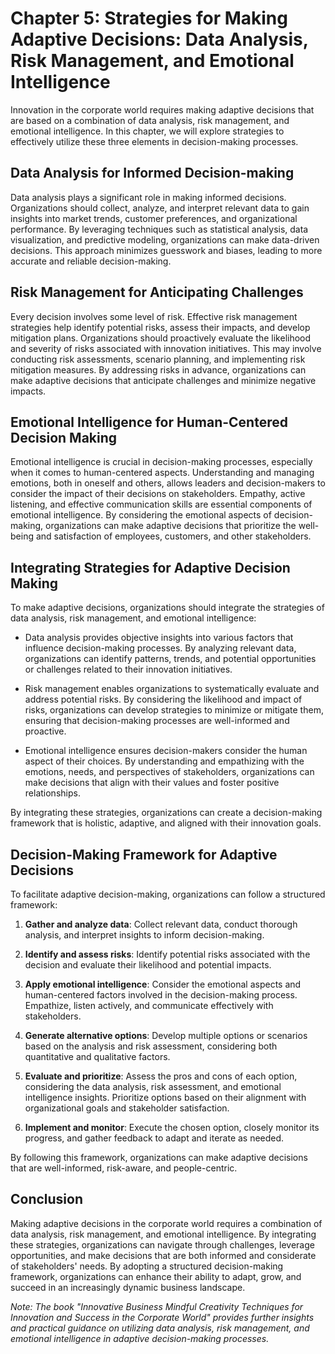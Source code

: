 Chapter 5: Strategies for Making Adaptive Decisions: Data Analysis, Risk Management, and Emotional Intelligence
===============================================================================================================

Innovation in the corporate world requires making adaptive decisions that are based on a combination of data analysis, risk management, and emotional intelligence. In this chapter, we will explore strategies to effectively utilize these three elements in decision-making processes.

Data Analysis for Informed Decision-making
------------------------------------------

Data analysis plays a significant role in making informed decisions. Organizations should collect, analyze, and interpret relevant data to gain insights into market trends, customer preferences, and organizational performance. By leveraging techniques such as statistical analysis, data visualization, and predictive modeling, organizations can make data-driven decisions. This approach minimizes guesswork and biases, leading to more accurate and reliable decision-making.

Risk Management for Anticipating Challenges
-------------------------------------------

Every decision involves some level of risk. Effective risk management strategies help identify potential risks, assess their impacts, and develop mitigation plans. Organizations should proactively evaluate the likelihood and severity of risks associated with innovation initiatives. This may involve conducting risk assessments, scenario planning, and implementing risk mitigation measures. By addressing risks in advance, organizations can make adaptive decisions that anticipate challenges and minimize negative impacts.

Emotional Intelligence for Human-Centered Decision Making
---------------------------------------------------------

Emotional intelligence is crucial in decision-making processes, especially when it comes to human-centered aspects. Understanding and managing emotions, both in oneself and others, allows leaders and decision-makers to consider the impact of their decisions on stakeholders. Empathy, active listening, and effective communication skills are essential components of emotional intelligence. By considering the emotional aspects of decision-making, organizations can make adaptive decisions that prioritize the well-being and satisfaction of employees, customers, and other stakeholders.

Integrating Strategies for Adaptive Decision Making
---------------------------------------------------

To make adaptive decisions, organizations should integrate the strategies of data analysis, risk management, and emotional intelligence:

* Data analysis provides objective insights into various factors that influence decision-making processes. By analyzing relevant data, organizations can identify patterns, trends, and potential opportunities or challenges related to their innovation initiatives.

* Risk management enables organizations to systematically evaluate and address potential risks. By considering the likelihood and impact of risks, organizations can develop strategies to minimize or mitigate them, ensuring that decision-making processes are well-informed and proactive.

* Emotional intelligence ensures decision-makers consider the human aspect of their choices. By understanding and empathizing with the emotions, needs, and perspectives of stakeholders, organizations can make decisions that align with their values and foster positive relationships.

By integrating these strategies, organizations can create a decision-making framework that is holistic, adaptive, and aligned with their innovation goals.

Decision-Making Framework for Adaptive Decisions
------------------------------------------------

To facilitate adaptive decision-making, organizations can follow a structured framework:

1. **Gather and analyze data**: Collect relevant data, conduct thorough analysis, and interpret insights to inform decision-making.

2. **Identify and assess risks**: Identify potential risks associated with the decision and evaluate their likelihood and potential impacts.

3. **Apply emotional intelligence**: Consider the emotional aspects and human-centered factors involved in the decision-making process. Empathize, listen actively, and communicate effectively with stakeholders.

4. **Generate alternative options**: Develop multiple options or scenarios based on the analysis and risk assessment, considering both quantitative and qualitative factors.

5. **Evaluate and prioritize**: Assess the pros and cons of each option, considering the data analysis, risk assessment, and emotional intelligence insights. Prioritize options based on their alignment with organizational goals and stakeholder satisfaction.

6. **Implement and monitor**: Execute the chosen option, closely monitor its progress, and gather feedback to adapt and iterate as needed.

By following this framework, organizations can make adaptive decisions that are well-informed, risk-aware, and people-centric.

Conclusion
----------

Making adaptive decisions in the corporate world requires a combination of data analysis, risk management, and emotional intelligence. By integrating these strategies, organizations can navigate through challenges, leverage opportunities, and make decisions that are both informed and considerate of stakeholders' needs. By adopting a structured decision-making framework, organizations can enhance their ability to adapt, grow, and succeed in an increasingly dynamic business landscape.

*Note: The book "Innovative Business Mindful Creativity Techniques for Innovation and Success in the Corporate World" provides further insights and practical guidance on utilizing data analysis, risk management, and emotional intelligence in adaptive decision-making processes.*
